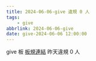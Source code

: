 ```yaml
---
title: 2024-06-06-give 違規 0 人
tags:
    - give
abbrlink: 2024-06-06-give
date: give-2024-06-06 12:00:00
---
```

give 板 [板規連結](https://www.ptt.cc/bbs/give/M.1612495900.A.C32.html)
昨天違規 0 人
